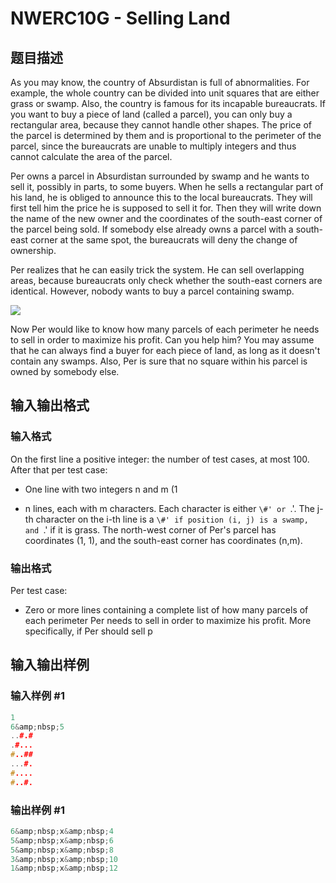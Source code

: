 # NWERC10G - Selling Land

## 题目描述

As you may know, the country of Absurdistan is full of abnormalities. For example, the whole country can be divided into unit squares that are either grass or swamp. Also, the country is famous for its incapable bureaucrats. If you want to buy a piece of land (called a parcel), you can only buy a rectangular area, because they cannot handle other shapes. The price of the parcel is determined by them and is proportional to the perimeter of the parcel, since the bureaucrats are unable to multiply integers and thus cannot calculate the area of the parcel.

Per owns a parcel in Absurdistan surrounded by swamp and he wants to sell it, possibly in parts, to some buyers. When he sells a rectangular part of his land, he is obliged to announce this to the local bureaucrats. They will first tell him the price he is supposed to sell it for. Then they will write down the name of the new owner and the coordinates of the south-east corner of the parcel being sold. If somebody else already owns a parcel with a south-east corner at the same spot, the bureaucrats will deny the change of ownership.

Per realizes that he can easily trick the system. He can sell overlapping areas, because bureaucrats only check whether the south-east corners are identical. However, nobody wants to buy a parcel containing swamp.

![](https://cdn.luogu.com.cn/upload/vjudge_pic/SP8628/85e58efc3f46182a4b5c9b0fef12eae109adb228.png)

Now Per would like to know how many parcels of each perimeter he needs to sell in order to maximize his profit. Can you help him? You may assume that he can always find a buyer for each piece of land, as long as it doesn't contain any swamps. Also, Per is sure that no square within his parcel is owned by somebody else.

## 输入输出格式

### 输入格式

On the first line a positive integer: the number of test cases, at most 100. After that per test case:

- One line with two integers n and m (1

- n lines, each with m characters. Each character is either `\#' or `.'. The j-th character on the i-th line is a `\#' if position (i, j) is a swamp, and `.' if it is grass. The north-west corner of Per's parcel has coordinates (1, 1), and the south-east corner has coordinates (n,m).

### 输出格式

Per test case:

- Zero or more lines containing a complete list of how many parcels of each perimeter Per needs to sell in order to maximize his profit. More specifically, if Per should sell p

## 输入输出样例

### 输入样例 #1

```cpp
1
6&amp;nbsp;5
..#.#
.#...
#..##
...#.
#....
#..#.
```


### 输出样例 #1

```cpp
6&amp;nbsp;x&amp;nbsp;4
5&amp;nbsp;x&amp;nbsp;6
5&amp;nbsp;x&amp;nbsp;8
3&amp;nbsp;x&amp;nbsp;10
1&amp;nbsp;x&amp;nbsp;12
```


